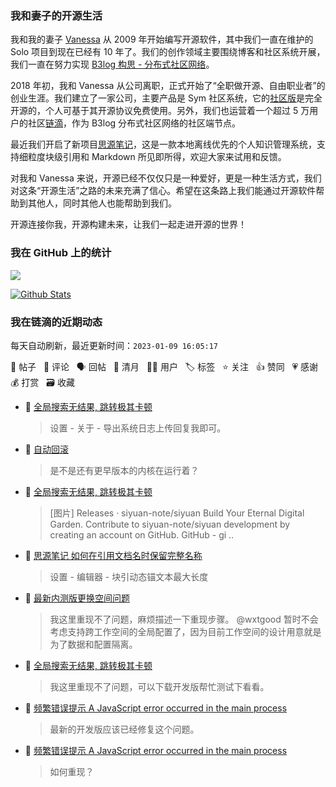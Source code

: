 ### 我和妻子的开源生活

我和我的妻子 [Vanessa](https://github.com/Vanessa219) 从 2009 年开始编写开源软件，其中我们一直在维护的 Solo 项目到现在已经有 10 年了。我们的创作领域主要围绕博客和社区系统开展，我们一直在努力实现 [B3log 构思 - 分布式社区网络](https://ld246.com/article/1546941897596)。

2018 年初，我和 Vanessa 从公司离职，正式开始了“全职做开源、自由职业者”的创业生涯。我们建立了一家公司，主要产品是 Sym 社区系统，它的[社区版](https://github.com/88250/symphony)是完全开源的，个人可基于其开源协议免费使用。另外，我们也运营着一个超过 5 万用户的社区[链滴](https://ld246.com)，作为 B3log 分布式社区网络的社区端节点。

最近我们开启了新项目[思源笔记](https://github.com/siyuan-note/siyuan)，这是一款本地离线优先的个人知识管理系统，支持细粒度块级引用和 Markdown 所见即所得，欢迎大家来试用和反馈。

对我和 Vanessa 来说，开源已经不仅仅只是一种爱好，更是一种生活方式，我们对这条“开源生活”之路的未来充满了信心。希望在这条路上我们能通过开源软件帮助到其他人，同时其他人也能帮助到我们。

开源连接你我，开源构建未来，让我们一起走进开源的世界！

### 我在 GitHub 上的统计

<a title="Hits" target="_blank" href="https://github.com/88250/88250"><img src="https://hits.b3log.org/88250/88250.svg"></a>

[![Github Stats](https://github-readme-stats.vercel.app/api?username=88250&theme=tokyonight&show_icons=true)](https://github.com/88250)

<!--events start -->

### 我在链滴的近期动态

每天自动刷新，最近更新时间：`2023-01-09 16:05:17`

📝 帖子 &nbsp; 💬 评论 &nbsp; 🗣 回帖 &nbsp; 🌙 清月 &nbsp; 👨‍💻 用户 &nbsp; 🏷️ 标签 &nbsp; ⭐️ 关注 &nbsp; 👍 赞同 &nbsp; 💗 感谢 &nbsp; 💰 打赏 &nbsp; 🗃 收藏

* 💬 [全局搜索无结果, 跳转极其卡顿](https://ld246.com/article/1673247843802/comment/1673251396868#comments)

  > 设置 - 关于 - 导出系统日志上传回复我即可。
* 💬 [自动回滚](https://ld246.com/article/1673250121819/comment/1673250234990#comments)

  > 是不是还有更早版本的内核在运行着？
* 💬 [全局搜索无结果, 跳转极其卡顿](https://ld246.com/article/1673247843802/comment/1673249947311#comments)

  > [图片] Releases · siyuan-note/siyuan Build Your Eternal Digital Garden. Contribute to siyuan-note/siyuan development by creating an account on GitHub. GitHub - gi ..
* 💬 [思源笔记 如何在引用文档名时保留完整名称](https://ld246.com/article/1673243003340/comment/1673249345540#comments)

  > 设置 - 编辑器 - 块引动态锚文本最大长度
* 💬 [最新内测版更换空间问题](https://ld246.com/article/1673242699150/comment/1673249205658#comments)

  > 我这里重现不了问题，麻烦描述一下重现步骤。 @wxtgood 暂时不会考虑支持跨工作空间的全局配置了，因为目前工作空间的设计用意就是为了数据和配置隔离。
* 💬 [全局搜索无结果, 跳转极其卡顿](https://ld246.com/article/1673247843802/comment/1673248768824#comments)

  > 我这里重现不了问题，可以下载开发版帮忙测试下看看。
* 💬 [频繁错误提示 A JavaScript error occurred in the main process](https://ld246.com/article/1673232903718/comment/1673239805990#comments)

  > 最新的开发版应该已经修复这个问题。
* 💬 [频繁错误提示 A JavaScript error occurred in the main process](https://ld246.com/article/1673232903718/comment/1673238354680#comments)

  > 如何重现？


<!--events end -->
